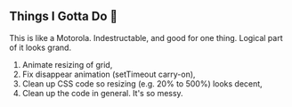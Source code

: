 ## Things I Gotta Do 🐥

This is like a Motorola. Indestructable, and good for one thing. Logical part of it looks grand.
1. Animate resizing of grid,
2. Fix disappear animation (setTimeout carry-on),
3. Clean up CSS code so resizing (e.g. 20% to 500%) looks decent,
4. Clean up the code in general. It's so messy.
